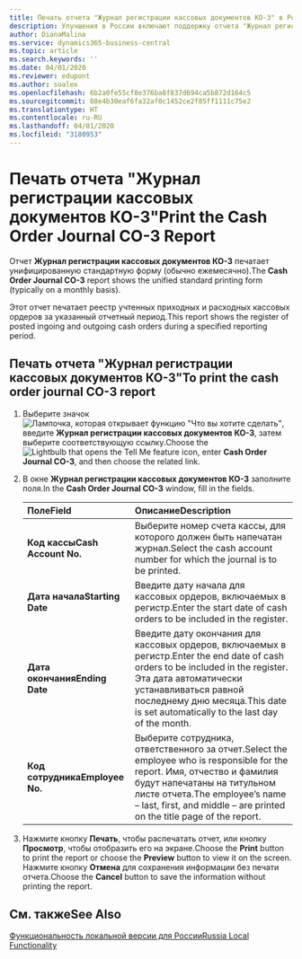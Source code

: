 ```yaml
---
title: Печать отчета "Журнал регистрации кассовых документов КО-3" в России
description: Улучшения в России включают поддержку отчета "Журнал регистрации кассовых документов КО-3"
author: DianaMalina
ms.service: dynamics365-business-central
ms.topic: article
ms.search.keywords: ''
ms.date: 04/01/2020
ms.reviewer: edupont
ms.author: soalex
ms.openlocfilehash: 6b2a0fe55cf8e376ba8f837d694ca5b872d164c5
ms.sourcegitcommit: 88e4b30eaf6fa32af0c1452ce2f85ff1111c75e2
ms.translationtype: HT
ms.contentlocale: ru-RU
ms.lasthandoff: 04/01/2020
ms.locfileid: "3180953"
---
```

# <a name="print-the-cash-order-journal-co-3-report"></a><span data-ttu-id="e2c38-103">Печать отчета "Журнал регистрации кассовых документов КО-3"</span><span class="sxs-lookup"><span data-stu-id="e2c38-103">Print the Cash Order Journal CO-3 Report</span></span>

<span data-ttu-id="e2c38-104">Отчет **Журнал регистрации кассовых документов КО-3** печатает унифицированную стандартную форму (обычно ежемесячно).</span><span class="sxs-lookup"><span data-stu-id="e2c38-104">The **Cash Order Journal CO-3** report shows the unified standard printing form (typically on a monthly basis).</span></span>  

<span data-ttu-id="e2c38-105">Этот отчет печатает реестр учтенных приходных и расходных кассовых ордеров за указанный отчетный период.</span><span class="sxs-lookup"><span data-stu-id="e2c38-105">This report shows the register of posted ingoing and outgoing cash orders during a specified reporting period.</span></span>  

## <a name="to-print-the-cash-order-journal-co-3-report"></a><span data-ttu-id="e2c38-106">Печать отчета "Журнал регистрации кассовых документов КО-3"</span><span class="sxs-lookup"><span data-stu-id="e2c38-106">To print the cash order journal CO-3 report</span></span>

1. <span data-ttu-id="e2c38-107">Выберите значок ![Лампочка, которая открывает функцию "Что вы хотите сделать"](../../media/ui-search/search_small.png "Что вы хотите сделать"), введите **Журнал регистрации кассовых документов КО-3**, затем выберите соответствующую ссылку.</span><span class="sxs-lookup"><span data-stu-id="e2c38-107">Choose the ![Lightbulb that opens the Tell Me feature](../../media/ui-search/search_small.png "Tell me what you want to do") icon, enter **Cash Order Journal CO-3**, and then choose the related link.</span></span>

2. <span data-ttu-id="e2c38-108">В окне **Журнал регистрации кассовых документов КО-3** заполните поля.</span><span class="sxs-lookup"><span data-stu-id="e2c38-108">In the **Cash Order Journal CO-3** window, fill in the fields.</span></span>

   | <span data-ttu-id="e2c38-109">Поле</span><span class="sxs-lookup"><span data-stu-id="e2c38-109">Field</span></span>                | <span data-ttu-id="e2c38-110">Описание</span><span class="sxs-lookup"><span data-stu-id="e2c38-110">Description</span></span>                                                  |
   | :------------------- | :----------------------------------------------------------- |
   | <span data-ttu-id="e2c38-111">**Код кассы**</span><span class="sxs-lookup"><span data-stu-id="e2c38-111">**Cash Account No.**</span></span> | <span data-ttu-id="e2c38-112">Выберите номер счета кассы, для которого должен быть напечатан журнал.</span><span class="sxs-lookup"><span data-stu-id="e2c38-112">Select the cash account number for which the journal is to be printed.</span></span> |
   | <span data-ttu-id="e2c38-113">**Дата начала**</span><span class="sxs-lookup"><span data-stu-id="e2c38-113">**Starting Date**</span></span>    | <span data-ttu-id="e2c38-114">Введите дату начала для кассовых ордеров, включаемых в регистр.</span><span class="sxs-lookup"><span data-stu-id="e2c38-114">Enter the start date of cash orders to be included in the register.</span></span> |
   | <span data-ttu-id="e2c38-115">**Дата окончания**</span><span class="sxs-lookup"><span data-stu-id="e2c38-115">**Ending Date**</span></span>      | <span data-ttu-id="e2c38-116">Введите дату окончания для кассовых ордеров, включаемых в регистр.</span><span class="sxs-lookup"><span data-stu-id="e2c38-116">Enter the end date of cash orders to be included in the register.</span></span> <span data-ttu-id="e2c38-117">Эта дата автоматически устанавливаться равной последнему дню месяца.</span><span class="sxs-lookup"><span data-stu-id="e2c38-117">This date is set automatically to the last day of the month.</span></span> |
   | <span data-ttu-id="e2c38-118">**Код сотрудника**</span><span class="sxs-lookup"><span data-stu-id="e2c38-118">**Employee No.**</span></span>     | <span data-ttu-id="e2c38-119">Выберите сотрудника, ответственного за отчет.</span><span class="sxs-lookup"><span data-stu-id="e2c38-119">Select the employee who is responsible for the report.</span></span> <span data-ttu-id="e2c38-120">Имя, отчество и фамилия будут напечатаны на титульном листе отчета.</span><span class="sxs-lookup"><span data-stu-id="e2c38-120">The employee’s name – last, first, and middle – are printed on the title page of the report.</span></span> |

3. <span data-ttu-id="e2c38-121">Нажмите кнопку **Печать**, чтобы распечатать отчет, или кнопку **Просмотр**, чтобы отобразить его на экране.</span><span class="sxs-lookup"><span data-stu-id="e2c38-121">Choose the **Print** button to print the report or choose the **Preview** button to view it on the screen.</span></span> <span data-ttu-id="e2c38-122">Нажмите кнопку **Отмена** для сохранения информации без печати отчета.</span><span class="sxs-lookup"><span data-stu-id="e2c38-122">Choose the **Cancel** button to save the information without printing the report.</span></span>

## <a name="see-also"></a><span data-ttu-id="e2c38-123">См. также</span><span class="sxs-lookup"><span data-stu-id="e2c38-123">See Also</span></span>

[<span data-ttu-id="e2c38-124">Функциональность локальной версии для России</span><span class="sxs-lookup"><span data-stu-id="e2c38-124">Russia Local Functionality</span></span>](russia-local-functionality.md)  
